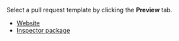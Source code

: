 Select a pull request template by clicking the **Preview** tab.

* [Website](?expand=1&template=website.md)
* [Inspector package](?expand=1&template=inspector.md)
